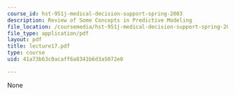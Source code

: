 ```yaml
---
course_id: hst-951j-medical-decision-support-spring-2003
description: Review of Some Concepts in Predictive Modeling
file_location: /coursemedia/hst-951j-medical-decision-support-spring-2003/41a73b63c0acaff6a8341b6d3a5072e0_lecture17.pdf
file_type: application/pdf
layout: pdf
title: lecture17.pdf
type: course
uid: 41a73b63c0acaff6a8341b6d3a5072e0

---
```

None